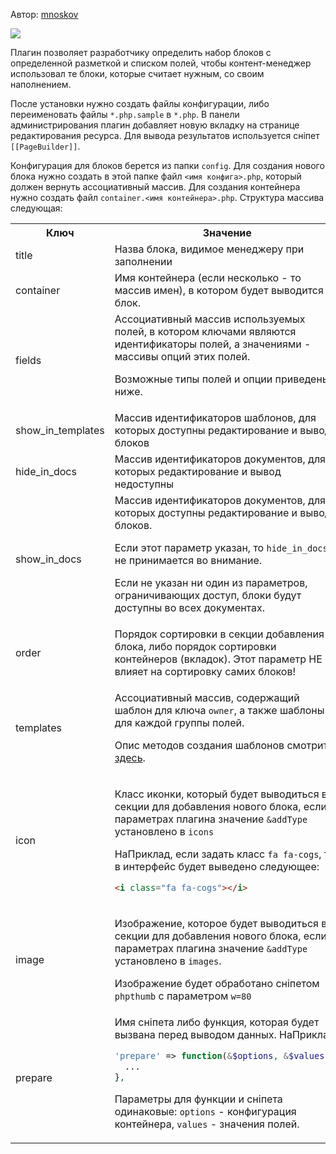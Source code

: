 Автор: <a href="https://github.com/mnoskov/pagebuilder">mnoskov</a>

<img src="https://img.shields.io/badge/PHP-%3E=5.6-green.svg?php=5.6">

Плагин позволяет разработчику определить набор блоков с определенной разметкой и списком полей, чтобы контент-менеджер использовал те блоки, которые считает нужным, со своим наполнением.

После установки нужно создать файлы конфигурации, либо переименовать файлы `*.php.sample` в `*.php`. В панели администрирования плагин добавляет новую вкладку на странице редактирования ресурса. Для вывода результатов используется сніпет `[[PageBuilder]]`.

Конфигурация для блоков берется из папки `config`. Для создания нового блока нужно создать в этой папке файл `<имя конфига>.php`, который должен вернуть ассоциативный массив. Для создания контейнера нужно создать файл `container.<имя контейнера>.php`. Структура массива следующая:

<table>
<tr><th>Ключ</th><th>Значение</th></tr>
<tr><td>title</td><td>Назва блока, видимое менеджеру при заполнении</td></tr>
<tr><td>container</td><td>Имя контейнера (если несколько - то массив имен), в котором будет выводится блок.</td></tr>
<tr>
<td>fields</td>
<td>
Ассоциативный массив используемых полей, в котором ключами являются идентификаторы полей, а значениями - массивы опций этих полей.

Возможные типы полей и опции приведены ниже.
</td>
</tr>
<tr><td>show_in_templates</td><td>Массив идентификаторов шаблонов, для которых доступны редактирование и вывод блоков</td></tr>
<tr><td>hide_in_docs</td><td>Массив идентификаторов документов, для которых редактирование и вывод недоступны</td></tr>
<tr><td>show_in_docs</td><td>Массив идентификаторов документов, для которых доступны редактирование и вывод блоков.

Если этот параметр указан, то `hide_in_docs` не принимается во внимание.

Если не указан ни один из параметров, ограничивающих доступ, блоки будут доступны во всех документах.</td></tr>
<tr><td>order</td><td>Порядок сортировки в секции добавления блока, либо порядок сортировки контейнеров (вкладок). Этот параметр НЕ влияет на сортировку самих блоков!</td></tr>
<tr>
<td>templates</td>
<td>

Ассоциативный массив, содержащий шаблон для ключа `owner`, а также шаблоны для каждой группы полей.

Опис методов создания шаблонов смотрите <a href="01_%D0%A8%D0%B0%D0%B1%D0%BB%D0%BE%D0%BD%D1%8B.md">здесь</a>.

</td>
</tr>
<tr><td>icon</td><td>
  
  Класс иконки, который будет выводиться в секции для добавления нового блока, если в параметрах плагина значение `&addType` установлено в `icons`
  
НаПриклад, если задать класс `fa fa-cogs`, то в интерфейс будет выведено следующее:
```html
<i class="fa fa-cogs"></i>
```

</td></tr>
<tr><td>image</td><td>
  
  Изображение, которое будет выводиться в секции для добавления нового блока, если в параметрах плагина значение `&addType` установлено в `images`.
  
Изображение будет обработано сніпетом `phpthumb` с параметром `w=80`

</td></tr>
<tr><td>prepare</td><td>Имя сніпета либо функция, которая будет вызвана перед выводом данных. НаПриклад:

```php
'prepare' => function(&$options, &$values) {
  ...
},
```

Параметры для функции и сніпета одинаковые: `options` - конфигурация контейнера, `values` - значения полей.</td></tr>
</table>
